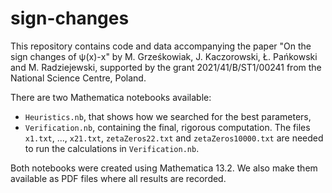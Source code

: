 # sign-changes
This repository contains code and data accompanying the paper "On the sign changes of ψ(x)-x" by M. Grześkowiak, J. Kaczorowski, Ł. Pańkowski and M. Radziejewski, supported by the grant 2021/41/B/ST1/00241 from the National Science Centre, Poland.

There are two Mathematica notebooks available:
 * `Heuristics.nb`, that shows how we searched for the best parameters,
 * `Verification.nb`, containing the final, rigorous computation.
The files `x1.txt`, ..., `x21.txt`, `zetaZeros22.txt` and `zetaZeros10000.txt` are needed to run the calculations in `Verification.nb`.

Both notebooks were created using Mathematica 13.2. We also make them available as PDF files where all results are recorded.
